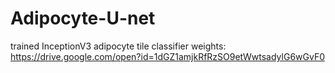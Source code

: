 # Adipocyte-U-net



trained InceptionV3 adipocyte tile classifier weights: https://drive.google.com/open?id=1dGZ1amjkRfRzSO9etWwtsadylG6wGvF0
